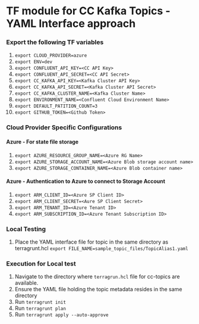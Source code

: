 # TF module for CC Kafka Topics - YAML Interface approach

### Export the following TF variables
1. `export CLOUD_PROVIDER=azure`
2. `export ENV=dev`
3. `export CONFLUENT_API_KEY=<CC API Key>`
4. `export CONFLUENT_API_SECRET=<CC API Secret>`
5. `export CC_KAFKA_API_KEY=<Kafka Cluster API Key>`
6. `export CC_KAFKA_API_SECRET=<Kafka Cluster API Secret>`
7. `export CC_KAFKA_CLUSTER_NAME=<Kafka Cluster Name>`
7. `export ENVIRONMENT_NAME=<Confluent Cloud Environment Name>`
9. `export DEFAULT_PATITION_COUNT=3`
10. `export GITHUB_TOKEN=<Github Token>`

### Cloud Provider Specific Configurations
#### Azure - For state file storage
1. `export AZURE_RESOURCE_GROUP_NAME=<Azure RG Name>`
2. `export AZURE_STORAGE_ACCOUNT_NAME=<Azure Blob storage account name>`
3. `export AZURE_STORAGE_CONTAINER_NAME=<Azure Blob container name>`

#### Azure - Authentication to Azure to connect to Storage Account
1. `export ARM_CLIENT_ID=<Azure SP Client ID>`
2. `export ARM_CLIENT_SECRET=<Aure SP Client Secret>`
3. `export ARM_TENANT_ID=<Azure Tenant ID>`
4. `export ARM_SUBSCRIPTION_ID=<Azure Tenant Subscription ID>`

### Local Testing 
1. Place the YAML interface file for topic in the same directory as terragrunt.hcl
`export FILE_NAME=sample_topic_files/TopicAlias1.yaml`

### Execution for Local test
1. Navigate to the directory where `terragrun.hcl` file for cc-topics are available.
2. Ensure the YAML file holding the topic metadata resides in the same directory
3. Run `terragrunt init`
4. Run `terragrunt plan`
5. Run `terragrunt apply --auto-approve`